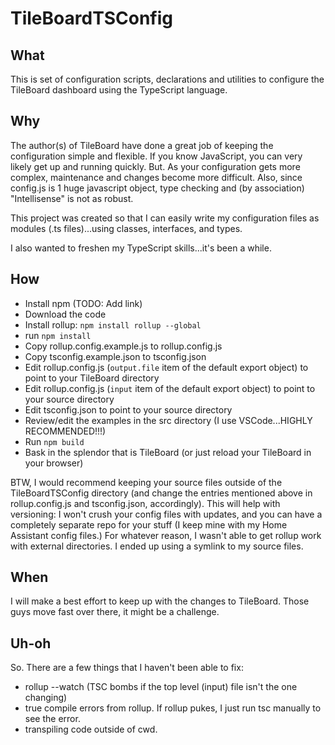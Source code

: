 # TileBoardTSConfig

## What

This is set of configuration scripts, declarations and utilities to configure the TileBoard dashboard using the TypeScript language.

## Why

The author(s) of TileBoard have done a great job of keeping the configuration simple and flexible.  If you know JavaScript, you can very likely get up and running quickly.  But.  As your configuration gets more complex, maintenance and changes become more difficult.  Also, since config.js is 1 huge javascript object, type checking and (by association) "Intellisense" is not as robust.

This project was created so that I can easily write my configuration files as modules (.ts files)...using classes, interfaces, and types.

I also wanted to freshen my TypeScript skills...it's been a while.

## How

- Install npm (TODO: Add link)
- Download the code
- Install rollup: `npm install rollup --global`
- run `npm install`
- Copy rollup.config.example.js to rollup.config.js
- Copy tsconfig.example.json to tsconfig.json
- Edit rollup.config.js (`output.file` item of the default export object) to point to your TileBoard directory 
- Edit rollup.config.js (`input` item of the default export object) to point to your source directory
- Edit tsconfig.json to point to your source directory
- Review/edit the examples in the src directory (I use VSCode...HIGHLY RECOMMENDED!!!)
- Run `npm build`
- Bask in the splendor that is TileBoard (or just reload your TileBoard in your browser) 

BTW, I would recommend keeping your source files outside of the TileBoardTSConfig directory (and change the entries mentioned above in rollup.config.js and tsconfig.json, accordingly).  This will help with versioning:  I won't crush your config files with updates, and you can have a completely separate repo for your stuff (I keep mine with my Home Assistant config files.)  For whatever reason, I wasn't able to get rollup work with external directories.  I ended up using a symlink to my source files.

## When

I will make a best effort to keep up with the changes to TileBoard.  Those guys move fast over there, it might be a challenge.

## Uh-oh

So.  There are a few things that I haven't been able to fix:
 - rollup --watch (TSC bombs if the top level (input) file isn't the one changing)
 - true compile errors from rollup.  If rollup pukes, I just run tsc manually to see the error.
 - transpiling code outside of cwd.

